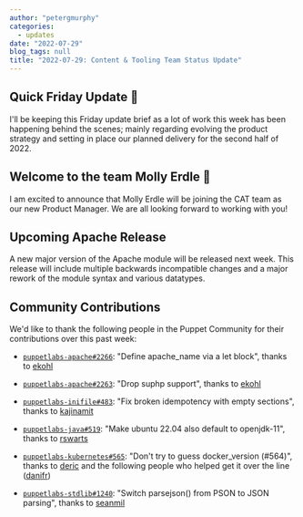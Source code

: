 ```yaml
---
author: "petergmurphy"
categories:
  - updates
date: "2022-07-29"
blog_tags: null
title: "2022-07-29: Content & Tooling Team Status Update"
---
```


## Quick Friday Update 💨

I'll be keeping this Friday update brief as a lot of work this week has been happening behind the scenes;
mainly regarding evolving the product strategy and setting in place our planned delivery for the second half of 2022.

## Welcome to the team Molly Erdle 🎉

I am excited to announce that Molly Erdle will be joining the CAT team as our new Product Manager. We are all 
looking forward to working with you! 

## Upcoming Apache Release

A new major version of the Apache module will be released next week. This release will include
multiple backwards incompatible changes and a major rework of the module syntax and various datatypes.

## Community Contributions

We'd like to thank the following people in the Puppet Community for their contributions over this past week:

- [`puppetlabs-apache#2266`][puppetlabs-apache-pr-2266]: "Define apache_name via a let block", thanks to [ekohl][ekohl]
- [`puppetlabs-apache#2263`][puppetlabs-apache-pr-2263]: "Drop suphp support", thanks to [ekohl][ekohl]
- [`puppetlabs-inifile#483`][puppetlabs-inifile-pr-483]: "Fix broken idempotency with empty sections", thanks to [kajinamit][kajinamit]
- [`puppetlabs-java#519`][puppetlabs-java-pr-519]: "Make ubuntu 22.04 also default to openjdk-11", thanks to [rswarts][rswarts]
- [`puppetlabs-kubernetes#565`][puppetlabs-kubernetes-pr-565]: "Don't try to guess docker_version (#564)", thanks to [deric][deric] and the following people who helped get it over the line ([danifr][danifr])
- [`puppetlabs-stdlib#1240`][puppetlabs-stdlib-pr-1240]: "Switch parsejson() from PSON to JSON parsing", thanks to [seanmil][seanmil]


  [puppetlabs-apache-pr-2266]: https://github.com/puppetlabs/puppetlabs-apache/pull/2266
  [ekohl]: https://github.com/ekohl
  [puppetlabs-apache-pr-2263]: https://github.com/puppetlabs/puppetlabs-apache/pull/2263
  [puppetlabs-inifile-pr-483]: https://github.com/puppetlabs/puppetlabs-inifile/pull/483
  [kajinamit]: https://github.com/kajinamit
  [puppetlabs-java-pr-519]: https://github.com/puppetlabs/puppetlabs-java/pull/519
  [rswarts]: https://github.com/rswarts
  [puppetlabs-kubernetes-pr-565]: https://github.com/puppetlabs/puppetlabs-kubernetes/pull/565
  [deric]: https://github.com/deric
  [danifr]: https://github.com/danifr
  [puppetlabs-stdlib-pr-1240]: https://github.com/puppetlabs/puppetlabs-stdlib/pull/1240
  [seanmil]: https://github.com/seanmil
